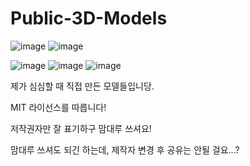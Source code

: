 # Public-3D-Models

![image](https://github.com/user-attachments/assets/9a5ec657-5d22-4ae8-a655-1ffeca8b8dc7) ![image](https://github.com/user-attachments/assets/c66705dd-0f7e-4eca-871c-f2d882b0ef75)

![image](https://github.com/user-attachments/assets/0a9e30cc-dbc1-4e0d-811c-1cc956e802ed) ![image](https://github.com/user-attachments/assets/42334919-5921-4cd9-9205-e7d4b6abd0cb) ![image](https://github.com/user-attachments/assets/6a6dc645-6a10-43bf-9096-81bbeea64cb8)



제가 심심할 때 직접 만든 모델들입니당.

MIT 라이선스를 따릅니다!

저작권자만 잘 표기하구 맘대루 쓰셔요!

맘대루 쓰셔도 되긴 하는데, 제작자 변경 후 공유는 안될 걸요...?
